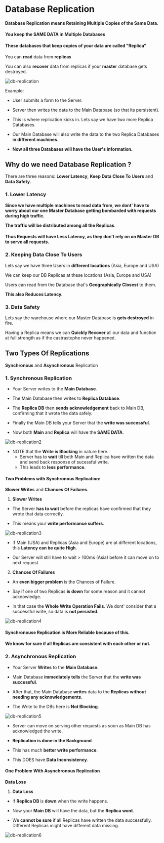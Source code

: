 # Database Replication 

#### Database Replication means Retaining Multiple Copies of the Same Data. 

#### You keep the SAME DATA in Multiple Databases

#### These databases that keep copies of your data are called "Replica"

You can **read** data from **replicas** 

You can also **recover** data from replicas if your **master** database gets destroyed. 


![db-replication](./db_replication.png)


Example: 

- User submits a form to the Server. 

- Server then writes the data to the Main Database (so that its persistent). 

- This is where replication kicks in. Lets say we have two more Replica Databases. 

- Our Main Database will also write the data to the two Replica Databases **in different machines**.

- **Now all three Databases will have the User's information.**


## Why do we need Database Replication ?

There are three reasons: **Lower Latency**, **Keep Data Close To Users** and **Data Safety**. 

### 1. Lower Latency 

**Since we have multiple machines to read data from, we dont' have to worry about our one Master Database getting bombarded with requests during high traffic.**

**The traffic will be distributed among all the Replicas.**

#### Thus Requests will have Less Latency, as they don't rely on on Master DB to serve all requests.


### 2. Keeping Data Close To Users 

Lets say we have three Users in **different locations** (Asia, Europe and USA)

We can keep our DB Replicas at these locations (Asia, Europe and USA)

Users can read from the Database that's **Geographically Closest** to them. 

**This also Reduces Latency.** 

### 3. Data Safety 

Lets say the warehouse where our Master Database is **gets destroyed** in fire.

Having a Replica means we can **Quickly Recover** all our data and function at full strength as if the castrastophe never happened. 


## Two Types Of Replications 

**Synchronous** and **Asynchronous** Replication

### 1. Synchronous Replication

- Your Server writes to the **Main Database**. 

- The Main Database then writes to **Replica Database**.

- The **Replica DB** then **sends acknowledgement** back to Main DB, confirming that it wrote the data safely. 

- Finally the Main DB tells your Server that the **write was successful**.

- Now both **Main** and **Replica** will have the **SAME DATA**.

![db-replication2](./db_replication_sync.png)

- NOTE that the **Write is Blocking** in nature here. 
    - Server has to **wait** till both Main and Replica have written the data and send back response of sucessful write. 
    - This leads to **less performance**.

#### Two Problems with Synchronous Replication:

**Slower Writes** and **Chances Of Failures**. 

1. **Slower Writes**

- The Server **has to wait** before the replicas have confirmed that they wrote that data correctly. 

- This means your **write performance suffers**. 

![db-replication3](./db_replication_slow_writes.png)

- If Main (USA) and Replicas (Asia and Europe) are at different locations, this **Latency can be quite High**. 

- Our Server will still have to wait > 100ms (Asia) before it can move on to next request. 

2. **Chances Of Failures**

- An **even bigger problem** is the Chances of Failure. 

- Say if one of two Replicas **is down** for some reason and it cannot acknowledge.

- In that case the **Whole Write Operation Fails**. We dont' consider that a successful write, so data is **not persisted**.

![db-replication4](./db_replication_fail_chances.png)


#### Synchronouse Replication is More Reliable because of this. 

#### We know for sure if all Replicas are consistent with each other or not. 


### 2. Asynchronous Replication 

- Your Server **Writes** to the **Main Database**. 

- Main Database **immediately tells** the Server that the **write was successful**. 

- After that, the Main Database **writes** data to the **Replicas** **without needing any acknowledgements**.

- The Write to the DBs here is **Not Blocking**.

![db-replication5](./db_replication_async.png)

- Server can move on serving other requests as soon as Main DB has acknowledged the write. 

- **Replication is done in the Background**.

- This has much **better write performance**.

- This DOES have **Data Inconsistency**. 

#### One Problem With Asynchronous Replication 

**Data Loss**

1. **Data Loss** 

- If **Replica DB** is **down** when the write happens.

- Now your **Main DB** will have the data, but the **Replica** **wont**.

- We **cannot be sure** if all Replicas have written the data successfully. Different Replicas might have different data missing. 

![db-replication6](./db_replication_data_loss.png)

